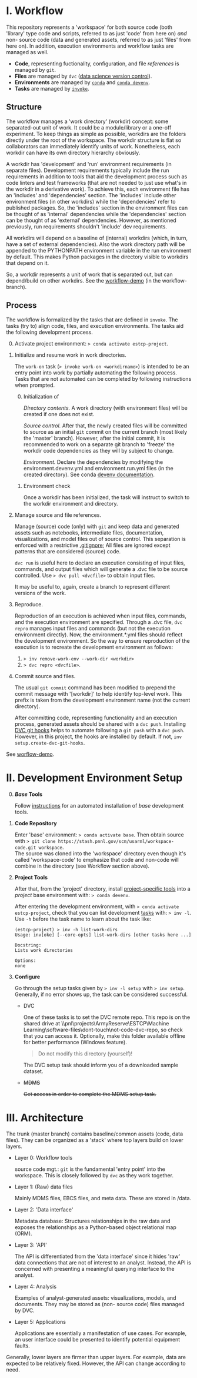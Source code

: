 # I. Workflow

This repository represents a 'workspace' for both source code (both 'library' type code and scripts, referred to as just 'code' from here on) _and_ non- source code (data and generated assets, referred to as just 'files' from here on).
In addition, execution environments and workflow tasks are managed as well.

* **Code**, representing fuctionality, configuration, and file _references_ is managed by `git`.
* **Files** are managed by `dvc` ([data science version control](http://dvc.org)).
* **Environments** are managed by [`conda`](https://docs.conda.io) and [`conda devenv`](https://conda-devenv.readthedocs.io).
* **Tasks** are managed by [`invoke`](http://docs.pyinvoke.org).

## Structure

The workflow manages a 'work directory' (workdir) concept: some separated-out unit of work.
It could be a module/library or a one-off experiment.
To keep things as simple as possible, workdirs are the folders directly under the root of the workspace.
The workdir structure is flat so collaborators can immediately identify units of work.
Nonetheless, each workdir can have its own directory hierarchy obviously.

A workdir has 'development' and 'run' environment requirements (in separate files).
Development requirements typically include the run requirements in addition to tools that aid the development process such as code linters and test frameworks (that are not needed to just use what's in the workdir in a derivative work).
To achieve this, each environment file has an 'includes' and 'dependencies' section.
The 'includes' include other environment files (in other workdirs) while the 'dependencies' refer to published packages.
So, the 'includes' section in the environment files can be thought of as 'internal' dependencies
while the 'dependencies' section can be thought of as 'external' dependencies.
However, as mentioned previously, run requirements shouldn't 'include' dev requirements.

All workdirs will depend on a baseline of (internal) workdirs (which, in turn, have a set of external dependencies).
Also the work directory path will be appended to the PYTHONPATH environment variable in the run environment by default.
This makes Python packages in the directory visible to workdirs that depend on it.

So, a workdir represents a unit of work that is separated out, but can depend/build on other workdirs.
See the [workflow-demo](./workflow-demo/readme.md) (in the workflow-branch).

## Process

The workflow is formalized by the tasks that are defined in `invoke`.
The tasks (try to) align code, files, and execution environments.
The tasks aid the following development process.

0. Activate project environment: `> conda activate estcp-project`.

1. Initialize and resume work in work directories.

    The `work-on` task (`> invoke work-on <workdirname>`) is intended to be an entry point into work by partially automating the following process.
    Tasks that are not automated can be completed by following instructions when prompted.

    0. Initialization of
    
        *Directory contents.*
        A work directory (with environment files) will be created if one does not exist.

        *Source control.*
        After that, the newly created files will be committed to source as an initial `git` commit on the current branch (most likely the 'master' branch).
        However, after the initial commit, it is recommended to work on a separate git branch to 'freeze' the workdir code dependencies as they will by subject to change.
        
        *Environment.*
        Declare the dependencies by modifying the environment.devenv.yml and environment.run.yml files (in the created directory).
        See conda [devenv documentation](https://conda-devenv.readthedocs.io/en/latest/).

    1. Environment check

        Once a workdir has been initialized, the task will instruct to switch to the workdir environment and directory.

2. Manage source and file references.

    Manage (source) code (only) with `git` and keep data and generated assets such as notebooks, intermediate files, documentation, visualizations, and model files out of source control.
    This separation is enforced with a restrictive [.gitignore](.gitignore);
    All files are ignored except patterns that are considered (source) code.

    `dvc run` is useful here to declare an execution consisting of input files, commands, and output files which will generate a .dvc file to be source controlled.
    Use `> dvc pull <dvcfile>` to obtain input files.

    It may be useful to, again, create a branch to represent different versions of the work.

3. Reproduce.

    Reproduction of an execution is achieved when input files, commands, and the execution environment are specified.
    Through a .dvc file, `dvc repro` manages input files and commands (but not the execution environment directly).
    Now, the environment.*.yml files should reflect the development environment.
    So the way to ensure reproduction of the execution is to recreate the development environment as follows:
    1. `> inv remove-work-env --work-dir <workdir>`
    2. `> dvc repro <dvcfile>`.

4. Commit source and files.

    The usual `git commit` command has been modified to prepend the commit message with '[workdir]' to help identify top-level work.
    This prefix is taken from the development environment name (not the current directory).

    After committing code, representing functionality and an execution process, generated assets should be shared with a `dvc push`.
    Installing [DVC git hooks](https://dvc.org/doc/commands-reference/install) helps to automate following a `git push` with a `dvc push`.
    However, in this project, the hooks are installed by default.
    If not, `inv setup.create-dvc-git-hooks`.

See [worflow-demo](https://stash.pnnl.gov/projects/USARML/repos/workspace-code/browse/workflow-demo/readme.md?at=workflow-demo). 

# II. Development Environment Setup


0. **_Base_ Tools** 

    Follow [instructions](dev-bootstrap/readme.md) for an automated installation of _base_ development tools.

1. **Code Repository**

    Enter 'base' environment: `> conda activate base`.
    Then obtain source with
    `> git clone https://stash.pnnl.gov/scm/usarml/workspace-code.git workspace`.
    <br>
    The source was cloned into the 'workspace' directory even though it's called 'workspace-code' to emphasize that code and non-code will combine in the directory (see Workflow section above).

2. **Project Tools**

    After that, from the 'project' directory, install [project-specific tools](project/environment.run.yml) into a _project_ base environment with:
    `> conda devenv`.

    After entering the development environment, with `> conda activate estcp-project`, check that you can list development [tasks](project/estcp_project/tasks/tasks.py) with: `> inv -l`. 
    <br>
    Use `-h` before the task name to learn about the task like:
    ```
    (estcp-project) > inv -h list-work-dirs
    Usage: inv[oke] [--core-opts] list-work-dirs [other tasks here ...]

    Docstring:
    Lists work directories

    Options:
    none
    ```

3. **Configure**

    Go through the setup tasks given by `> inv -l setup` with `> inv setup`.
    Generally, if no error shows up, the task can be considered successful.

    * DVC

        One of these tasks is to set the DVC remote repo.
        This repo is on the shared drive at \\\pnl\projects\ArmyReserve\ESTCP\Machine Learning\software-files\dont-touch\not-code-dvc-repo, so check that you can access it.
        Optionally, make this folder available offline for better performance (Windows feature). <br>
        > Do not modify this directory (yourself)!

        The DVC setup task should inform you of a downloaded sample dataset.

    * ~~MDMS~~

        ~~Get access in order to complete the MDMS setup task.~~


# III. Architecture


The trunk (master branch) contains baseline/common assets (code, data files).
They can be organized as a 'stack' where top layers build on lower layers.


* Layer 0: Workflow tools

    source code mgt.: `git` is the fundamental 'entry point' into the workspace.
    This is closely followed by `dvc` as they work together.


* Layer 1: (Raw) data files

    Mainly MDMS files, EBCS files, and meta data.
    These are stored in /data.

* Layer 2: 'Data interface'

    Metadata database: Structures relationships in the raw data and exposes the relationships as a Python-based object relational map (ORM).

* Layer 3: 'API'

    The API is differentiated from the 'data interface' since it hides 'raw' data connections that are not of interest to an analyst.
    Instead, the API is concerned with presenting a meaningful querying interface to the analyst.

* Layer 4: Analysis

    Examples of analyst-generated assets: visualizations, models, and documents.
    They may be stored as (non- source code) files managed by DVC.

* Layer 5: Applications

    Applications are essentially a manifestation of use cases.
    For example, an user interface could be presented to identify potential equipment faults.

Generally, lower layers are firmer than upper layers.
For example, data are expected to be relatively fixed.
However, the API can change according to need.


<!--
use isse tracker on bitbucket?
-->
